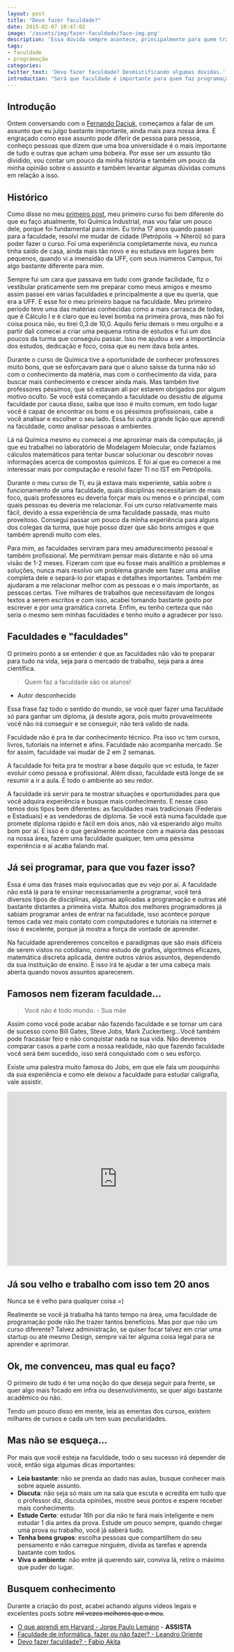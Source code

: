 ```yaml
---
layout: post
title: "Devo fazer faculdade?"
date: 2015-02-07 10:47:02
image: '/assets/img/fazer-faculdade/face-img.png'
description: 'Essa dúvida sempre acontece, principalmente para quem trabalha com programação. Vamos conversar mais sobre o assunto.'
tags:
- faculdade
- programação
categories:
twitter_text: 'Devo fazer faculdade? Desmistificando algumas dúvidas.'
introduction: "Será que faculdade é importante para quem faz programação? Essa dúvida sempre acontece e nesse post iremos conversar um pouco mais sobre."
---
```


## Introdução

Ontem conversando com o [Fernando Daciuk](http://blog.da2k.com.br/), começamos a falar de um assunto que eu julgo bastante importante, ainda mais para nossa área. É engraçado como esse assunto pode diferir de pessoa para pessoa, conheço pessoas que dizem que uma boa universidade é o mais importante de tudo e outras que acham uma bobeira. Por esse ser um assunto tão dividido, vou contar um pouco da minha história e também um pouco da minha opinião sobre o assunto e também levantar algumas dúvidas comuns em relação a isso.

## Histórico

Como disse no meu [primeiro post](http://willianjusten.com.br/making-of-parte-1/), meu primeiro curso foi bem diferente do que eu faço atualmente, foi Química Industrial, mas vou falar um pouco dele, porque foi fundamental para mim. Eu tinha 17 anos quando passei para a faculdade, resolvi me mudar de cidade (Petrópolis -> Niterói) só para poder fazer o curso. Foi uma experiência completamente nova, eu nunca tinha saído de casa, ainda mais tão novo e eu estudava em lugares bem pequenos, quando vi a imensidão da UFF, com seus inúmeros Campus, foi algo bastante diferente para mim.

Sempre fui um cara que passava em tudo com grande facilidade, fiz o vestibular praticamente sem me preparar como meus amigos e mesmo assim passei em várias faculdades e principalmente a que eu queria, que era a UFF. E esse foi o meu primeiro baque na faculdade. Meu primeiro período teve uma das matérias conhecidas como a mais carrasca de todas, que é Cálculo I e é claro que eu levei bomba na primeira prova, mas não foi coisa pouca não, eu tirei 0,3 de 10,0. Aquilo feriu demais o meu orgulho e a partir dali comecei a criar uma pequena rotina de estudos e fui um dos poucos da turma que conseguiu passar. Isso me ajudou a ver a importância dos estudos, dedicação e foco, coisa que eu nem dava bola antes.

Durante o curso de Química tive a oportunidade de conhecer professores muito bons, que se esforçavam para que o aluno saísse da turma não só com o conhecimento da matéria, mas com o conhecimento da vida, para buscar mais conhecimento e crescer ainda mais. Mas também tive professores péssimos, que só estavam ali por estarem obrigados por algum motivo oculto. Se você está começando a faculdade ou desistiu de alguma faculdade por causa disso, saiba que isso é muito comum, em todo lugar você é capaz de encontrar os bons e os péssimos profissionais, cabe a você analisar e escolher o seu lado. Essa foi outra grande lição que aprendi na faculdade, como analisar pessoas e ambientes.

Lá ná Química mesmo eu comecei a me aproximar mais da computação, já que eu trabalhei no laboratório de Modelagem Molecular, onde fazíamos cálculos matemáticos para tentar buscar solucionar ou descobrir novas informações acerca de compostos químicos. E foi aí que eu comecei a me interessar mais por computação e resolvi fazer TI no IST em Petrópolis.

Durante o meu curso de TI, eu já estava mais experiente, sabia sobre o funcionamento de uma faculdade, quais disciplinas necessitariam de mais foco, quais professores eu deveria forçar mais ou menos e o principal, com quais pessoas eu deveria me relacionar. Foi um curso relativamente mais fácil, devido a essa experiência de uma faculdade passada, mas muito proveitoso. Consegui passar um pouco da minha experiência para alguns dos colegas da turma, que hoje posso dizer que são bons amigos e que também aprendi muito com eles.

Para mim, as faculdades serviram para meu amadurecimento pessoal e também profissional. Me permitiram pensar mais distante e não só uma visão de 1-2 meses. Fizeram com que eu fosse mais analítico a problemas e soluções, nunca mais resolvo um problema grande sem fazer uma análise completa dele e separá-lo por etapas e detalhes importantes. Também me ajudaram a me relacionar melhor com as pessoas e o mais importante, as pessoas certas. Tive milhares de trabalhos que necessitavam de longos textos a serem escritos e com isso, acabei tomando bastante gosto por escrever e por uma gramática correta. Enfim, eu tenho certeza que não seria o mesmo sem minhas faculdades e tenho muito a agradecer por isso.

## Faculdades e "faculdades"

O primeiro ponto a se entender é que as faculdades não vão te preparar para tudo na vida, seja para o mercado de trabalho, seja para a área científica.

> Quem faz a faculdade são os alunos!
- Autor desconhecido

Essa frase faz todo o sentido do mundo, se você quer fazer uma faculdade só para ganhar um diploma, já desiste agora, pois muito provavelmente você não irá conseguir e se conseguir, não terá valido de nada.

Faculdade não é pra te dar conhecimento técnico. Pra isso vc tem cursos, livros, tutoriais na internet e afins.
Faculdade não acompanha mercado. Se for assim, faculdade vai mudar de 2 em 2 semanas.

A faculdade foi feita pra te mostrar a base daquilo que vc estuda, te fazer evoluir como pessoa e profissional.
Além disso, faculdade está longe de se resumir a ir a aula. É todo o ambiente ao seu redor.

A faculdade irá servir para te mostrar situações e oportunidades para que você adquira experiência e busque mais conhecimento. E nesse caso temos dois tipos bem diferentes: as faculdades mais tradicionais (Federais e Estaduais) e as vendedoras de diploma. Se você está numa faculdade que promete diploma rápido e fácil em dois anos, não vá esperando algo muito bom por aí. E isso é o que geralmente acontece com a maioria das pessoas na nossa área, fazem uma faculdade qualquer, tem uma péssima experiência e aí acaba falando mal.

## Já sei programar, para que vou fazer isso?

Essa é uma das frases mais equivocadas que eu vejo por aí. A faculdade não está lá para te ensinar necessariamente a programar, você terá diversos tipos de disciplinas, algumas aplicadas a programação e outras até bastante distantes a primeira vista. Muitos dos melhores programadores já sabiam programar antes de entrar na faculdade, isso acontece porque temos cada vez mais contato com computadores e tutoriais na internet e isso é excelente, porque já mostra a força de vontade de aprender.

Na faculdade aprenderemos conceitos e paradigmas que são mais difíceis de serem vistos no cotidiano, como estudo de grafos, algoritmos eficazes, matemática discreta aplicada, dentre outros vários assuntos, dependendo da sua instituição de ensino. E isso irá te ajudar a ter uma cabeça mais aberta quando novos assuntos aparecerem.

## Famosos nem fizeram faculdade...

> Você não é todo mundo. - Sua mãe

Assim como você pode acabar não fazendo faculdade e se tornar um cara de sucesso como Bill Gates, Steve Jobs, Mark Zuckerberg...Você também pode fracassar feio e não conquistar nada na sua vida. Não devemos comparar casos a parte com a nossa realidade, não que fazendo faculdade você será bem sucedido, isso será conquistado com o seu esforço.

Existe uma palestra muito famosa do Jobs, em que ele fala um pouquinho da sua experiência e como ele deixou a faculdade para estudar caligrafia, vale assistir.

<div class='embed-container'><iframe style="width: 100% !important; height: 400px" src='http://www.youtube.com/embed/PX_jsFtCzO8' frameborder='0' allowfullscreen></iframe></div>

## Já sou velho e trabalho com isso tem 20 anos

Nunca se é velho para qualquer coisa =)

Realmente se você já trabalha há tanto tempo na área, uma faculdade de programação pode não lhe trazer tantos benefícios. Mas por que não um curso diferente? Talvez administração, se quiser focar talvez em criar uma startup ou até mesmo Design, sempre vai ter alguma coisa legal para se aprender e aprimorar.

## Ok, me convenceu, mas qual eu faço?

O primeiro de tudo é ter uma noção do que deseja seguir para frente, se quer algo mais focado em infra ou desenvolvimento, se quer algo bastante acadêmico ou não.

Tendo um pouco disso em mente, leia as ementas dos cursos, existem milhares de cursos e cada um tem suas peculiaridades.

## Mas não se esqueça...

Por mais que você esteja na faculdade, todo o seu sucesso irá depender de você, então siga algumas dicas importantes:

* **Leia bastante**: não se prenda ao dado nas aulas, busque conhecer mais sobre aquele assunto.
* **Discuta**: não seja só mais um na sala que escuta e acredita em tudo que o professor diz, discuta opiniões, mostre seus pontos e espere receber mais conhecimento.
* **Estude Certo**: estudar 16h por dia não te fará mais inteligente e nem estudar 1 dia antes da prova. Estude um pouco sempre, quando chegar uma prova ou trabalho, você já saberá tudo.
* **Tenha bons grupos**: escolha pessoas que compartilhem do seu pensamento e não carregue ninguém, divida as tarefas e aprenda bastante com todos.
* **Viva o ambiente**: não entre já querendo sair, conviva lá, retire o máximo que puder do lugar.

## Busquem conhecimento

Durante a criação do post, acabei achando alguns vídeos legais e excelentes posts sobre <s>mil vezes melhores que o meu</s>.

* [O que aprendi em Harvard - Jorge Paulo Lemann](https://www.youtube.com/watch?v=rhaeYj7cln0) - **ASSISTA**
* [Faculdade de informática. fazer ou não fazer? - Leandro Oriente](http://leandrooriente.com/faculdade-de-informatica-fazer-ou-nao-fazer/)
* [Devo fazer faculdade? - Fabio Akita](http://www.akitaonrails.com/2009/04/17/off-topic-devo-fazer-faculdade#.VNYHTFPF88Y)

